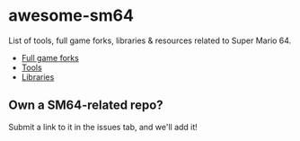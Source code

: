 # awesome-sm64
List of tools, full game forks, libraries & resources related to Super Mario 64.

- [Full game forks](full-game-forks.md)
- [Tools](tools.md)
- [Libraries](libraries.md)

## Own a SM64-related repo?
Submit a link to it in the issues tab, and we'll add it!
